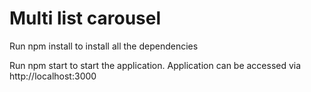 # Multi list carousel

Run npm install to install all the dependencies

Run npm start to start the application. Application can be accessed via http://localhost:3000
